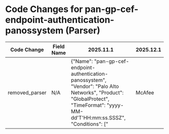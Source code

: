 # Code Changes for pan-gp-cef-endpoint-authentication-panossystem (Parser)

| Code Change | Field Name | 2025.11.1 | 2025.12.1 |
|-------------|------------|-----------|------------|
| removed_parser | N/A | {"Name": "pan-gp-cef-endpoint-authentication-panossystem", "Vendor": "Palo Alto Networks", "Product": "GlobalProtect", "TimeFormat": "yyyy-MM-dd'T'HH:mm:ss.SSSZ", "Conditions": ["|McAfee|ESM|", "PANOS SYSTEM"], "Fields": ["({time}\d\d\d\d-\d\d-\d\dT\d\d:\d\d:\d\d).", "Protect\sPortal\s({operation}.+?)\|", "src=({src_ip}((([0-9a-fA-F.]{0,4}):{1,2}){1,7}([0-9a-fA-F]){0,4})|(((25[0-5]|(2[0-4]|1\d|[0-9]|)\d)\.?\b){4}))(:({src_port}\d+))?\s", "suser=({user}[\w\.\-\!\#\^\~]{1,40}\$?)\s", "cat=({object}.+?)\snitro", "((?:1969-[^,]+?)|({time}\d\d\d\d-\d\d-\d\dT\d\d:\d\d:\d\d\.\d+[\+-]\d+:\d+))"], "ParserVersion": "v1.0.0"} | N/A |